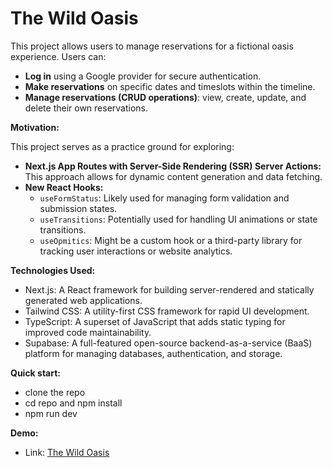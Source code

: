 # The Wild Oasis

This project allows users to manage reservations for a fictional oasis experience. Users can:

* **Log in** using a Google provider for secure authentication.
* **Make reservations** on specific dates and timeslots within the timeline.
* **Manage reservations (CRUD operations)**: view, create, update, and delete their own reservations.

**Motivation:**

This project serves as a practice ground for exploring:

* **Next.js App Routes with Server-Side Rendering (SSR) Server Actions:** This approach allows for dynamic content generation and data fetching.
* **New React Hooks:**
    * `useFormStatus`: Likely used for managing form validation and submission states.
    * `useTransitions`:  Potentially used for handling UI animations or state transitions.
    * `useOpmitics`: Might be a custom hook or a third-party library for tracking user interactions or website analytics.

**Technologies Used:**

* Next.js: A React framework for building server-rendered and statically generated web applications.
* Tailwind CSS: A utility-first CSS framework for rapid UI development.
* TypeScript: A superset of JavaScript that adds static typing for improved code maintainability.
* Supabase: A full-featured open-source backend-as-a-service (BaaS) platform for managing databases, authentication, and storage.

**Quick start:**

* clone the repo
* cd repo and npm install
* npm run dev

**Demo:**

* Link: [The Wild Oasis](https://the-wild-oasis-web.vercel.app/)

  

